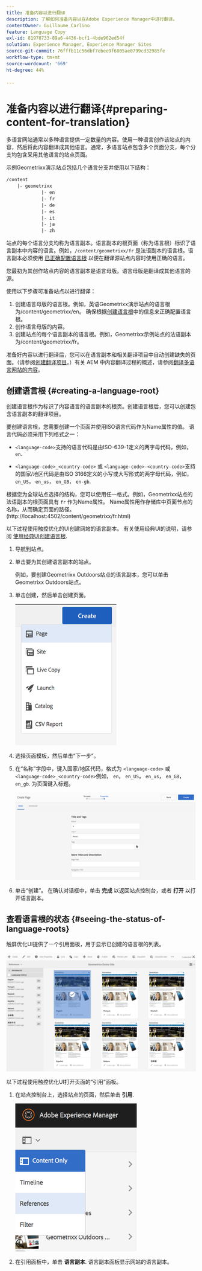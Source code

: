 ```yaml
---
title: 准备内容以进行翻译
description: 了解如何准备内容以在Adobe Experience Manager中进行翻译。
contentOwner: Guillaume Carlino
feature: Language Copy
exl-id: 81978733-89a6-4436-bcf1-4bde962ed54f
solution: Experience Manager, Experience Manager Sites
source-git-commit: 76fffb11c56dbf7ebee9f6805ae0799cd32985fe
workflow-type: tm+mt
source-wordcount: '669'
ht-degree: 44%

---
```


# 准备内容以进行翻译{#preparing-content-for-translation}

多语言网站通常以多种语言提供一定数量的内容。使用一种语言创作该站点的内容，然后将此内容翻译成其他语言。通常，多语言站点包含多个页面分支，每个分支均包含采用其他语言的站点页面。

示例Geometrixx演示站点包括几个语言分支并使用以下结构：

```xml
/content
    |- geometrixx
             |- en
             |- fr
             |- de
             |- es
             |- it
             |- ja
             |- zh
```

站点的每个语言分支均称为语言副本。语言副本的根页面（称为语言根）标识了语言副本中内容的语言。例如，`/content/geometrixx/fr` 是法语副本的语言根。语言副本必须使用 [已正确配置语言根](/help/sites-administering/tc-prep.md#creating-a-language-root) 以便在翻译源站点内容时使用正确的语言。

您最初为其创作站点内容的语言副本是语言母版。语言母版是翻译成其他语言的源。

使用以下步骤可准备站点以进行翻译：

1. 创建语言母版的语言根。例如，英语Geometrixx演示站点的语言根为/content/geometrixx/en。 确保根据[创建语言根](/help/sites-administering/tc-prep.md#creating-a-language-root)中的信息来正确配置语言根。
1. 创作语言母版的内容。
1. 创建站点的每个语言副本的语言根。例如，Geometrixx示例站点的法语副本为/content/geometrixx/fr。

准备好内容以进行翻译后，您可以在语言副本和相关翻译项目中自动创建缺失的页面。（请参阅[创建翻译项目](/help/sites-administering/tc-manage.md)。）有关 AEM 中内容翻译过程的概述，请参阅[翻译多语言网站的内容](/help/sites-administering/translation.md)。

## 创建语言根 {#creating-a-language-root}

创建语言根作为标识了内容语言的语言副本的根页。创建语言根后，您可以创建包含语言副本的翻译项目。

要创建语言根，您需要创建一个页面并使用ISO语言代码作为Name属性的值。 语言代码必须采用下列格式之一：

* `<language-code>`支持的语言代码是由ISO-639-1定义的两字母代码，例如， `en`.

* `<language-code>_<country-code>` 或 `<language-code>-<country-code>`支持的国家/地区代码是由ISO 3166定义的小写或大写形式的两字母代码，例如， `en_US`， `en_us`， `en_GB`， `en-gb`.

根据您为全球站点选择的结构，您可以使用任一格式。例如，Geometrixx站点的法语副本的根页面具有 `fr` 作为Name属性。 Name属性用作存储库中页面节点的名称，从而确定页面的路径。 (http://localhost:4502/content/geometrixx/fr.html)

以下过程使用触控优化的UI创建网站的语言副本。 有关使用经典UI的说明，请参阅 [使用经典UI创建语言根](/help/sites-administering/tc-lroot-classic.md).

1. 导航到站点。
1. 单击要为其创建语言副本的站点。

   例如，要创建Geometrixx Outdoors站点的语言副本，您可以单击Geometrixx Outdoors站点。

1. 单击创建，然后单击创建页面。

   ![chlimage_1-21](assets/chlimage_1-21a.png)

1. 选择页面模板，然后单击“下一步”。
1. 在“名称”字段中，键入国家/地区代码，格式为 `<language-code>` 或 `<language-code>_<country-code>`例如， `en`， `en_US`， `en_us`， `en_GB`， `en_gb`. 为页面键入标题。

   ![chlimage_1-22](assets/chlimage_1-22a.png)

1. 单击“创建”。 在确认对话框中，单击 **完成** 以返回站点控制台，或者 **打开** 以打开语言副本。

## 查看语言根的状态 {#seeing-the-status-of-language-roots}

触屏优化UI提供了一个引用面板，用于显示已创建的语言根的列表。

![chlimage_1-23](assets/chlimage_1-23a.png)

以下过程使用触控优化UI打开页面的“引用”面板。

1. 在站点控制台上，选择站点的页面，然后单击 **引用**.

   ![chlimage_1-24](assets/chlimage_1-24a.png)

1. 在引用面板中，单击 **语言副本**. 语言副本面板显示网站的语言副本。
